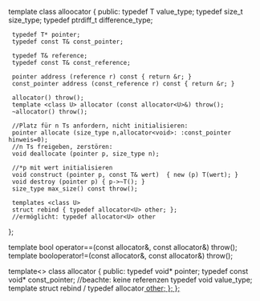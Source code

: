 template<class T> class alloocator {
public:
     typedef T value_type;
     typedef size_t size_type;
     typedef ptrdiff_t difference_type;
     
     typedef T* pointer;
     typedef const T& const_pointer;
     
     typedef T& reference;
     typedef const T& const_reference;
     
     pointer address (reference r) const { return &r; }
     const_pointer address (const_reference r) const { return &r; }
     
     allocator() throw();
     template <class U> allocator (const allocator<U>&) throw();
     ~allocator() throw();
     
     //Platz für n Ts anfordern, nicht initialisieren:
     pointer allocate (size_type n,allocator<void>: :const_pointer hinweis=0);
     //n Ts freigeben, zerstören:
     void deallocate (pointer p, size_type n);
     
     //*p mit wert initialisieren
     void construct (pointer p, const T& wert)  { new (p) T(wert); }
     void destroy (pointer p) { p->~T(); }
     size_type max_size() const throw();
     
     templates <class U>
     struct rebind { typedef allocator<U> other; };
     //ermöglicht: typedef allocator<U> other
};

template<class T>
  bool operator==(const allocator<T>&, const allocator<T>&) throw();
template<class T>
  booloperator!=(const allocator<T>&, const allocator<T>&) throw();
  
template<> class allocator<void> {
public:
     typedef void* pointer;
     typedef const void* const_pointer;
     //beachte: keine referenzen
     typedef void value_type;
     template<class U>
     struct rebind / typedef allocator<U> other; };
};
